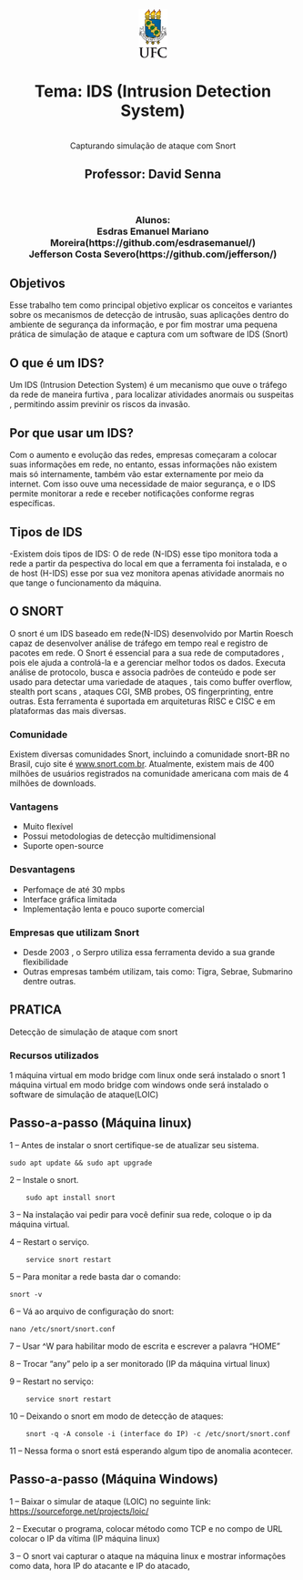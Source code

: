<div align="center"><img src="img/index.png" alt="" style="width:80; height:85px;"/></div>

<div align="center">
<h1>Tema:  IDS (Intrusion Detection System)</h1> <br>
	Capturando simulação de ataque com Snort</h1><br>
 	<h2>Professor: David Senna </h2><br>
 	<h3>Alunos: <br>
 	 Esdras Emanuel Mariano Moreira(https://github.com/esdrasemanuel/) <br>
 Jefferson Costa Severo(https://github.com/jefferson/) <br></h3></div>
 
 
## Objetivos
Esse trabalho tem como principal objetivo explicar os conceitos e variantes sobre os mecanismos de 
detecção de intrusão, suas aplicações dentro do ambiente de segurança da informação, e por fim mostrar uma pequena prática de simulação de ataque e captura com um software de IDS (Snort)


## O que é um IDS?
Um IDS (Intrusion Detection System) é um mecanismo que ouve o tráfego da rede de maneira furtiva , para localizar atividades anormais ou suspeitas , permitindo assim previnir os riscos da invasão.


## Por que usar um IDS?
Com o aumento e evolução das redes, empresas começaram a colocar suas informações em rede, no entanto, essas informações não existem mais só internamente, também vão estar externamente por meio da internet. Com isso ouve uma necessidade de maior segurança, e o IDS permite monitorar a rede e receber notificações conforme regras específicas.


## Tipos de IDS
-Existem dois tipos de IDS: O de rede (N-IDS) esse tipo monitora toda a rede a partir da pespectiva do local em que a ferramenta foi instalada, e o de host (H-IDS) esse por sua vez monitora apenas atividade anormais no que tange o funcionamento da máquina.

## O SNORT
O snort é um IDS baseado em rede(N-IDS) desenvolvido por Martin Roesch capaz de  desenvolver análise de tráfego em tempo real e registro de pacotes em rede. O Snort é essencial para a sua rede de computadores , pois ele ajuda a controlá-la e a gerenciar melhor todos os dados.
Executa análise de protocolo, busca e associa padrões de conteúdo e pode ser usado para detectar uma variedade de ataques , tais como buffer overflow, stealth port scans , ataques CGI, SMB probes, OS fingerprinting, entre outras. Esta ferramenta é suportada em arquiteturas RISC e CISC e em plataformas das mais diversas.

### Comunidade
Existem diversas comunidades Snort, incluindo a comunidade snort-BR no Brasil, cujo site é www.snort.com.br. Atualmente, existem mais de 400 milhões de usuários registrados na comunidade americana com mais de 4 milhões de downloads.

### Vantagens
- Muito flexível
- Possui metodologias de detecção multidimensional
- Suporte open-source

### Desvantagens
- Perfomaçe de até 30 mpbs
- Interface gráfica limitada
- Implementação lenta e pouco suporte comercial

### Empresas que utilizam Snort
- Desde 2003 , o Serpro utiliza essa ferramenta devido a sua grande flexibilidade
- Outras empresas também utilizam, tais como: Tigra, Sebrae, Submarino dentre outras.


## PRATICA

Detecção de simulação de ataque com snort

### Recursos utilizados
1 máquina virtual em modo bridge com linux onde será instalado o snort
1 máquina virtual em modo bridge com windows onde será instalado o software de simulação de ataque(LOIC)

## Passo-a-passo (Máquina linux)
1 – Antes de instalar o snort certifique-se de atualizar seu sistema.
```
sudo apt update && sudo apt upgrade
```
2 – Instale o snort.
```
	sudo apt install snort
 ```
3 – Na instalação vai pedir para você definir sua rede, coloque o ip da máquina virtual.

4 – Restart o serviço.
```
	service snort restart
 ```
5 – Para monitar a rede basta dar o comando:
```
snort -v
```
6 – Vá ao arquivo de configuração do snort:
```
nano /etc/snort/snort.conf
 ```
7 – Usar ^W para habilitar modo de escrita e escrever a palavra “HOME”

8 – Trocar “any” pelo ip a ser monitorado (IP da máquina virtual linux)

9 – Restart no serviço:
```
	service snort restart
```
10 – Deixando o snort em modo de detecção de ataques:
```
	snort -q -A console -i (interface do IP) -c /etc/snort/snort.conf
```

11 – Nessa forma o snort está esperando algum tipo de anomalia acontecer.

## Passo-a-passo	(Máquina Windows)

1 – Baixar o simular de ataque (LOIC) no seguinte link:
	https://sourceforge.net/projects/loic/
 
 
2 – Executar o programa, colocar método como TCP e no compo de URL colocar o IP da vítima (IP máquina linux)


3 – O snort vai capturar o ataque na máquina linux e mostrar informações como data, hora IP do atacante e IP do atacado,

